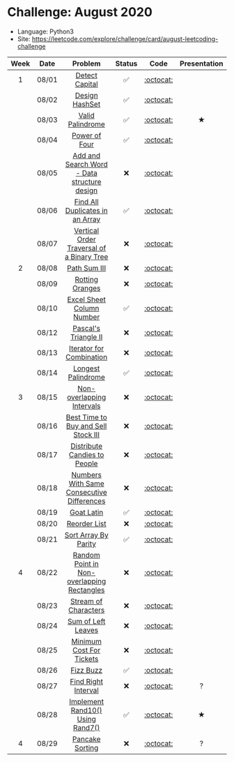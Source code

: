 # Challenge: August 2020
* Language: Python3
* Site: https://leetcode.com/explore/challenge/card/august-leetcoding-challenge

|Week|Date|Problem|Status|Code|Presentation|
|:--:|:--:|:--:|:--:|:--:|:--:|
|1|08/01|[Detect Capital](https://leetcode.com/explore/challenge/card/august-leetcoding-challenge/549/week-1-august-1st-august-7th/3409/)|✅|[:octocat:](./0801.py)||
||08/02|[Design HashSet](https://leetcode.com/explore/challenge/card/august-leetcoding-challenge/549/week-1-august-1st-august-7th/3410/)|✅|[:octocat:](./0802.py)||
||08/03|[Valid Palindrome](https://leetcode.com/explore/challenge/card/august-leetcoding-challenge/549/week-1-august-1st-august-7th/3411/)|✅|[:octocat:](./0803.py)|★|
||08/04|[Power of Four](https://leetcode.com/explore/challenge/card/august-leetcoding-challenge/549/week-1-august-1st-august-7th/3412/)|✅|[:octocat:](./0804.py)||
||08/05|[Add and Search Word - Data structure design](https://leetcode.com/explore/challenge/card/august-leetcoding-challenge/549/week-1-august-1st-august-7th/3413/)|❌|[:octocat:](./0805.py)||
||08/06|[Find All Duplicates in an Array](https://leetcode.com/explore/challenge/card/august-leetcoding-challenge/549/week-1-august-1st-august-7th/3414/)|✅|[:octocat:](./0806.py)||
||08/07|[Vertical Order Traversal of a Binary Tree](https://leetcode.com/explore/challenge/card/august-leetcoding-challenge/549/week-1-august-1st-august-7th/3415/)|❌|[:octocat:](./0807.py)||
|2|08/08|[Path Sum III](https://leetcode.com/explore/challenge/card/august-leetcoding-challenge/550/week-2-august-8th-august-14th/3417/)|❌|[:octocat:](./0808.py)||
||08/09|[Rotting Oranges](https://leetcode.com/explore/challenge/card/august-leetcoding-challenge/550/week-2-august-8th-august-14th/3418/)|❌|[:octocat:](./0809.py)||
||08/10|[Excel Sheet Column Number](https://leetcode.com/explore/challenge/card/august-leetcoding-challenge/550/week-2-august-8th-august-14th/3419/)|✅|[:octocat:](./0810.py)||
||08/12|[Pascal's Triangle II](https://leetcode.com/explore/challenge/card/august-leetcoding-challenge/550/week-2-august-8th-august-14th/3421/)|❌|[:octocat:](./0812.py)||
||08/13|[Iterator for Combination](https://leetcode.com/explore/challenge/card/august-leetcoding-challenge/550/week-2-august-8th-august-14th/3422/)|❌|[:octocat:](./0813.py)||
||08/14|[Longest Palindrome](https://leetcode.com/explore/challenge/card/august-leetcoding-challenge/550/week-2-august-8th-august-14th/3423/)|✅|[:octocat:](./0814.py)||
|3|08/15|[Non-overlapping Intervals](https://leetcode.com/explore/challenge/card/august-leetcoding-challenge/551/week-3-august-15th-august-21st/3425/)|❌|[:octocat:](./0815.py)||
||08/16|[Best Time to Buy and Sell Stock III](https://leetcode.com/explore/challenge/card/august-leetcoding-challenge/551/week-3-august-15th-august-21st/3426/)|❌|[:octocat:](./0816.py)||
||08/17|[Distribute Candies to People](https://leetcode.com/explore/challenge/card/august-leetcoding-challenge/551/week-3-august-15th-august-21st/3427/)|❌|[:octocat:](./0817.py)||
||08/18|[Numbers With Same Consecutive Differences](https://leetcode.com/explore/challenge/card/august-leetcoding-challenge/551/week-3-august-15th-august-21st/3428/)|❌|[:octocat:](./0818.py)||
||08/19|[Goat Latin](https://leetcode.com/explore/challenge/card/august-leetcoding-challenge/551/week-3-august-15th-august-21st/3429/)|✅|[:octocat:](./0819.py)||
||08/20|[Reorder List](https://leetcode.com/explore/challenge/card/august-leetcoding-challenge/551/week-3-august-15th-august-21st/3430/)|❌|[:octocat:](./0820.py)||
||08/21|[Sort Array By Parity](https://leetcode.com/explore/challenge/card/august-leetcoding-challenge/551/week-3-august-15th-august-21st/3431/)|✅|[:octocat:](./0821.py)||
|4|08/22|[Random Point in Non-overlapping Rectangles](https://leetcode.com/explore/challenge/card/august-leetcoding-challenge/552/week-4-august-22nd-august-28th/3433/)|❌|[:octocat:](./0822.py)||
||08/23|[Stream of Characters](https://leetcode.com/explore/challenge/card/august-leetcoding-challenge/552/week-4-august-22nd-august-28th/3434/)|❌|[:octocat:](./0823.py)||
||08/24|[Sum of Left Leaves](https://leetcode.com/explore/challenge/card/august-leetcoding-challenge/552/week-4-august-22nd-august-28th/3435/)|❌|[:octocat:](./0824.py)||
||08/25|[Minimum Cost For Tickets](https://leetcode.com/explore/challenge/card/august-leetcoding-challenge/552/week-4-august-22nd-august-28th/3436/)|❌|[:octocat:](./0825.py)||
||08/26|[Fizz Buzz](https://leetcode.com/explore/challenge/card/august-leetcoding-challenge/552/week-4-august-22nd-august-28th/3437/)|✅|[:octocat:](./0826.py)||
||08/27|[Find Right Interval](https://leetcode.com/explore/challenge/card/august-leetcoding-challenge/552/week-4-august-22nd-august-28th/3438/)|❌|[:octocat:](./0827.py)|?|
||08/28|[Implement Rand10() Using Rand7()](https://leetcode.com/explore/challenge/card/august-leetcoding-challenge/552/week-4-august-22nd-august-28th/3439/)|✅|[:octocat:](./0828.py)|★|
|4|08/29|[Pancake Sorting](https://leetcode.com/explore/challenge/card/august-leetcoding-challenge/553/week-5-august-29th-august-31st/3441/)|❌|[:octocat:](./0829.py)|?|
